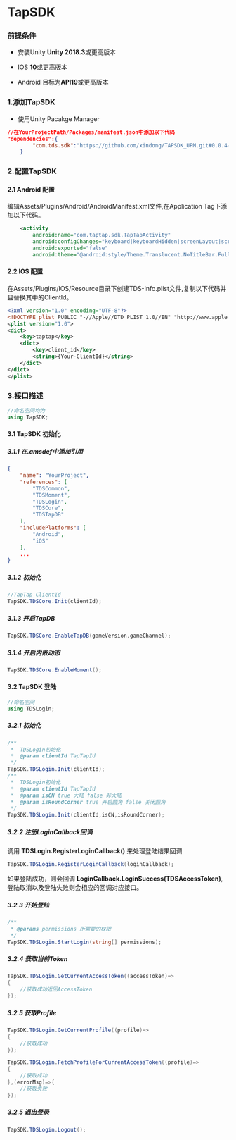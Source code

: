 # TapSDK

### 前提条件

* 安装Unity **Unity 2018.3**或更高版本

* IOS **10**或更高版本

* Android 目标为**API19**或更高版本

### 1.添加TapSDK

* 使用Unity Pacakge Manager

```json
//在YourProjectPath/Packages/manifest.json中添加以下代码
"dependencies":{
        "com.tds.sdk":"https://github.com/xindong/TAPSDK_UPM.git#0.0.4-alpha"
    }
```

### 2.配置TapSDK

#### 2.1 Android 配置

编辑Assets/Plugins/Android/AndroidManifest.xml文件,在Application Tag下添加以下代码。
```xml
    <activity
        android:name="com.taptap.sdk.TapTapActivity"
        android:configChanges="keyboard|keyboardHidden|screenLayout|screenSize|orientation"
        android:exported="false"
        android:theme="@android:style/Theme.Translucent.NoTitleBar.Fullscreen" />
```

#### 2.2 IOS 配置

在Assets/Plugins/IOS/Resource目录下创建TDS-Info.plist文件,复制以下代码并且替换其中的ClientId。
```xml
<?xml version="1.0" encoding="UTF-8"?>
<!DOCTYPE plist PUBLIC "-//Apple//DTD PLIST 1.0//EN" "http://www.apple.com/DTDs/PropertyList-1.0.dtd">
<plist version="1.0">
<dict>
    <key>taptap</key>
    <dict>
        <key>client_id</key>
        <string>{Your-ClientId}</string>
    </dict>
</dict>
</plist>
```

### 3.接口描述

```c#
//命名空间均为
using TapSDK;
```

#### 3.1 TapSDK 初始化

##### 3.1.1 在.amsdef中添加引用

```json
{
    "name": "YourProject",
    "references": [
        "TDSCommon",
        "TDSMoment",
        "TDSLogin",
        "TDSCore",
        "TDSTapDB"
    ],
    "includePlatforms": [
        "Android",
        "iOS"
    ],
    ...
}
```

##### 3.1.2 初始化
```c#
//TapTap ClientId
TapSDK.TDSCore.Init(clientId);
```
##### 3.1.3 开启TapDB
```c#
TapSDK.TDSCore.EnableTapDB(gameVersion,gameChannel);
```
##### 3.1.4 开启内嵌动态
```c#
TapSDK.TDSCore.EnableMoment();
```
#### 3.2 TapSDK 登陆
```c#
//命名空间
using TDSLogin;
```
##### 3.2.1 初始化
```c#
/**
 *  TDSLogin初始化
 *  @param clientId TapTapId
 */
TapSDK.TDSLogin.Init(clientId);
/**
 *  TDSLogin初始化
 *  @param clientId TapTapId
 *  @param isCN true 大陆 false 非大陆
 *  @param isRoundCorner true 开启圆角 false 关闭圆角
 */
TapSDK.TDSLogin.Init(clientId,isCN,isRoundCorner);
```

##### 3.2.2 注册LoginCallback回调

调用 **TDSLogin.RegisterLoginCallback()** 来处理登陆结果回调

```c#
TapSDK.TDSLogin.RegisterLoginCallback(loginCallback);
```

如果登陆成功，则会回调 **LoginCallback.LoginSuccess(TDSAccessToken)**,登陆取消以及登陆失败则会相应的回调对应接口。

##### 3.2.3 开始登陆

```c#
/**
 * @params permissions 所需要的权限
 */
TapSDK.TDSLogin.StartLogin(string[] permissions);
```
##### 3.2.4 获取当前Token

```c#
TapSDK.TDSLogin.GetCurrentAccessToken((accessToken)=>
{
    //获取成功返回AccessToken
});
```

##### 3.2.5 获取Profile

```c#
TapSDK.TDSLogin.GetCurrentProfile((profile)=>
{
    //获取成功
});

TapSDK.TDSLogin.FetchProfileForCurrentAccessToken((profile)=>
{
    //获取成功
},(errorMsg)=>{
    //获取失败
});
```

##### 3.2.5 退出登录

```c#
TapSDK.TDSLogin.Logout();
```
